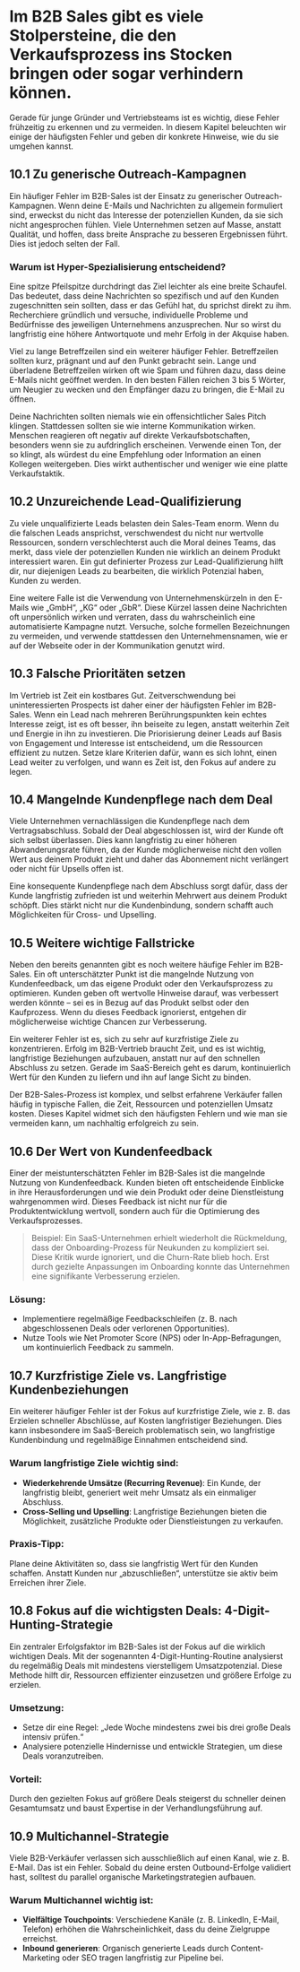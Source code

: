 # Im B2B Sales gibt es viele Stolpersteine, die den Verkaufsprozess ins Stocken bringen oder sogar verhindern können. 

Gerade für junge Gründer und Vertriebsteams ist es wichtig, diese Fehler frühzeitig zu erkennen und zu vermeiden. In diesem Kapitel beleuchten wir einige der häufigsten Fehler und geben dir konkrete Hinweise, wie du sie umgehen kannst.

## 10.1 Zu generische Outreach-Kampagnen

Ein häufiger Fehler im B2B-Sales ist der Einsatz zu generischer Outreach-Kampagnen. Wenn deine E-Mails und Nachrichten zu allgemein formuliert sind, erweckst du nicht das Interesse der potenziellen Kunden, da sie sich nicht angesprochen fühlen. Viele Unternehmen setzen auf Masse, anstatt Qualität, und hoffen, dass breite Ansprache zu besseren Ergebnissen führt. Dies ist jedoch selten der Fall.

### Warum ist Hyper-Spezialisierung entscheidend? 

Eine spitze Pfeilspitze durchdringt das Ziel leichter als eine breite Schaufel. Das bedeutet, dass deine Nachrichten so spezifisch und auf den Kunden zugeschnitten sein sollten, dass er das Gefühl hat, du sprichst direkt zu ihm. Recherchiere gründlich und versuche, individuelle Probleme und Bedürfnisse des jeweiligen Unternehmens anzusprechen. Nur so wirst du langfristig eine höhere Antwortquote und mehr Erfolg in der Akquise haben.

Viel zu lange Betreffzeilen sind ein weiterer häufiger Fehler. Betreffzeilen sollten kurz, prägnant und auf den Punkt gebracht sein. Lange und überladene Betreffzeilen wirken oft wie Spam und führen dazu, dass deine E-Mails nicht geöffnet werden. In den besten Fällen reichen 3 bis 5 Wörter, um Neugier zu wecken und den Empfänger dazu zu bringen, die E-Mail zu öffnen.

Deine Nachrichten sollten niemals wie ein offensichtlicher Sales Pitch klingen. Stattdessen sollten sie wie interne Kommunikation wirken. Menschen reagieren oft negativ auf direkte Verkaufsbotschaften, besonders wenn sie zu aufdringlich erscheinen. Verwende einen Ton, der so klingt, als würdest du eine Empfehlung oder Information an einen Kollegen weitergeben. Dies wirkt authentischer und weniger wie eine platte Verkaufstaktik.

## 10.2 Unzureichende Lead-Qualifizierung

Zu viele unqualifizierte Leads belasten dein Sales-Team enorm. Wenn du die falschen Leads ansprichst, verschwendest du nicht nur wertvolle Ressourcen, sondern verschlechterst auch die Moral deines Teams, das merkt, dass viele der potenziellen Kunden nie wirklich an deinem Produkt interessiert waren. Ein gut definierter Prozess zur Lead-Qualifizierung hilft dir, nur diejenigen Leads zu bearbeiten, die wirklich Potenzial haben, Kunden zu werden.

Eine weitere Falle ist die Verwendung von Unternehmenskürzeln in den E-Mails wie „GmbH“, „KG“ oder „GbR“. Diese Kürzel lassen deine Nachrichten oft unpersönlich wirken und verraten, dass du wahrscheinlich eine automatisierte Kampagne nutzt. Versuche, solche formellen Bezeichnungen zu vermeiden, und verwende stattdessen den Unternehmensnamen, wie er auf der Webseite oder in der Kommunikation genutzt wird.

## 10.3 Falsche Prioritäten setzen

Im Vertrieb ist Zeit ein kostbares Gut. Zeitverschwendung bei uninteressierten Prospects ist daher einer der häufigsten Fehler im B2B-Sales. Wenn ein Lead nach mehreren Berührungspunkten kein echtes Interesse zeigt, ist es oft besser, ihn beiseite zu legen, anstatt weiterhin Zeit und Energie in ihn zu investieren. Die Priorisierung deiner Leads auf Basis von Engagement und Interesse ist entscheidend, um die Ressourcen effizient zu nutzen. Setze klare Kriterien dafür, wann es sich lohnt, einen Lead weiter zu verfolgen, und wann es Zeit ist, den Fokus auf andere zu legen.

## 10.4 Mangelnde Kundenpflege nach dem Deal

Viele Unternehmen vernachlässigen die Kundenpflege nach dem Vertragsabschluss. Sobald der Deal abgeschlossen ist, wird der Kunde oft sich selbst überlassen. Dies kann langfristig zu einer höheren Abwanderungsrate führen, da der Kunde möglicherweise nicht den vollen Wert aus deinem Produkt zieht und daher das Abonnement nicht verlängert oder nicht für Upsells offen ist.

Eine konsequente Kundenpflege nach dem Abschluss sorgt dafür, dass der Kunde langfristig zufrieden ist und weiterhin Mehrwert aus deinem Produkt schöpft. Dies stärkt nicht nur die Kundenbindung, sondern schafft auch Möglichkeiten für Cross- und Upselling.

## 10.5 Weitere wichtige Fallstricke

Neben den bereits genannten gibt es noch weitere häufige Fehler im B2B-Sales. Ein oft unterschätzter Punkt ist die mangelnde Nutzung von Kundenfeedback, um das eigene Produkt oder den Verkaufsprozess zu optimieren. Kunden geben oft wertvolle Hinweise darauf, was verbessert werden könnte – sei es in Bezug auf das Produkt selbst oder den Kaufprozess. Wenn du dieses Feedback ignorierst, entgehen dir möglicherweise wichtige Chancen zur Verbesserung.

Ein weiterer Fehler ist es, sich zu sehr auf kurzfristige Ziele zu konzentrieren. Erfolg im B2B-Vertrieb braucht Zeit, und es ist wichtig, langfristige Beziehungen aufzubauen, anstatt nur auf den schnellen Abschluss zu setzen. Gerade im SaaS-Bereich geht es darum, kontinuierlich Wert für den Kunden zu liefern und ihn auf lange Sicht zu binden.

Der B2B-Sales-Prozess ist komplex, und selbst erfahrene Verkäufer fallen häufig in typische Fallen, die Zeit, Ressourcen und potenziellen Umsatz kosten. Dieses Kapitel widmet sich den häufigsten Fehlern und wie man sie vermeiden kann, um nachhaltig erfolgreich zu sein.

## 10.6 Der Wert von Kundenfeedback

Einer der meistunterschätzten Fehler im B2B-Sales ist die mangelnde Nutzung von Kundenfeedback. Kunden bieten oft entscheidende Einblicke in ihre Herausforderungen und wie dein Produkt oder deine Dienstleistung wahrgenommen wird. Dieses Feedback ist nicht nur für die Produktentwicklung wertvoll, sondern auch für die Optimierung des Verkaufsprozesses.

> Beispiel: Ein SaaS-Unternehmen erhielt wiederholt die Rückmeldung, dass der Onboarding-Prozess für Neukunden zu kompliziert sei. Diese Kritik wurde ignoriert, und die Churn-Rate blieb hoch. Erst durch gezielte Anpassungen im Onboarding konnte das Unternehmen eine signifikante Verbesserung erzielen.

### Lösung:

- Implementiere regelmäßige Feedbackschleifen (z. B. nach abgeschlossenen Deals oder verlorenen Opportunities).
- Nutze Tools wie Net Promoter Score (NPS) oder In-App-Befragungen, um kontinuierlich Feedback zu sammeln.

## 10.7 Kurzfristige Ziele vs. Langfristige Kundenbeziehungen

Ein weiterer häufiger Fehler ist der Fokus auf kurzfristige Ziele, wie z. B. das Erzielen schneller Abschlüsse, auf Kosten langfristiger Beziehungen. Dies kann insbesondere im SaaS-Bereich problematisch sein, wo langfristige Kundenbindung und regelmäßige Einnahmen entscheidend sind.

### Warum langfristige Ziele wichtig sind:

- **Wiederkehrende Umsätze (Recurring Revenue)**: Ein Kunde, der langfristig bleibt, generiert weit mehr Umsatz als ein einmaliger Abschluss.
- **Cross-Selling und Upselling**: Langfristige Beziehungen bieten die Möglichkeit, zusätzliche Produkte oder Dienstleistungen zu verkaufen.

### Praxis-Tipp: 

Plane deine Aktivitäten so, dass sie langfristig Wert für den Kunden schaffen. Anstatt Kunden nur „abzuschließen“, unterstütze sie aktiv beim Erreichen ihrer Ziele.

## 10.8 Fokus auf die wichtigsten Deals: 4-Digit-Hunting-Strategie

Ein zentraler Erfolgsfaktor im B2B-Sales ist der Fokus auf die wirklich wichtigen Deals. Mit der sogenannten 4-Digit-Hunting-Routine analysierst du regelmäßig Deals mit mindestens vierstelligem Umsatzpotenzial. Diese Methode hilft dir, Ressourcen effizienter einzusetzen und größere Erfolge zu erzielen.

### Umsetzung:

- Setze dir eine Regel: „Jede Woche mindestens zwei bis drei große Deals intensiv prüfen.“
- Analysiere potenzielle Hindernisse und entwickle Strategien, um diese Deals voranzutreiben.

### Vorteil: 

Durch den gezielten Fokus auf größere Deals steigerst du schneller deinen Gesamtumsatz und baust Expertise in der Verhandlungsführung auf.

## 10.9 Multichannel-Strategie

Viele B2B-Verkäufer verlassen sich ausschließlich auf einen Kanal, wie z. B. E-Mail. Das ist ein Fehler. Sobald du deine ersten Outbound-Erfolge validiert hast, solltest du parallel organische Marketingstrategien aufbauen.

### Warum Multichannel wichtig ist:

- **Vielfältige Touchpoints**: Verschiedene Kanäle (z. B. LinkedIn, E-Mail, Telefon) erhöhen die Wahrscheinlichkeit, dass du deine Zielgruppe erreichst.
- **Inbound generieren**: Organisch generierte Leads durch Content-Marketing oder SEO tragen langfristig zur Pipeline bei.
